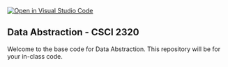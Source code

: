 [![Open in Visual Studio Code](https://classroom.github.com/assets/open-in-vscode-718a45dd9cf7e7f842a935f5ebbe5719a5e09af4491e668f4dbf3b35d5cca122.svg)](https://classroom.github.com/online_ide?assignment_repo_id=11614511&assignment_repo_type=AssignmentRepo)
## Data Abstraction - CSCI 2320

Welcome to the base code for Data Abstraction. This repository will be for your in-class code.